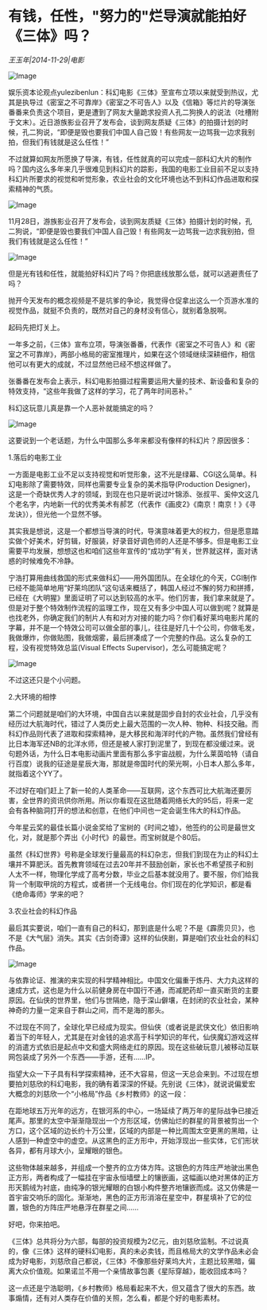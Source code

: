 # 有钱，任性，"努力的"烂导演就能拍好《三体》吗？

*王玉年|2014-11-29|电影*

![Image](http://p2.pstatp.com/large/pgc-image/152205750734076cf33325f)

娱乐资本论观点yulezibenlun：科幻电影《三体》至宣布立项以来就受到热议，尤其是执导过《密室之不可靠岸》《密室之不可告人》以及《信箱》等烂片的导演张番番来负责这个项目，更是遭到了网友大量跪求投资人孔二狗换人的说法（吐槽附于文末）。近日游族影业召开了发布会，谈到网友质疑《三体》的拍摄计划的时候，孔二狗说，“即便是毁也要我们中国人自己毁！有些网友一边骂我一边求我别拍，但我们有钱就是这么任性！”

不过就算如网友所愿换了导演，有钱，任性就真的可以完成一部科幻大片的制作吗？国内这么多年来几乎很难见到科幻片的踪影，我国的电影工业目前不足以支持科幻片所要求的视觉和听觉形象，农业社会的文化环境也达不到科幻作品进取和探索精神的气质。

![Image](http://p2.pstatp.com/large/pgc-image/152205750736537ef7112e6)

11月28日，游族影业召开了发布会，谈到网友质疑《三体》拍摄计划的时候，孔二狗说，“即便是毁也要我们中国人自己毁！有些网友一边骂我一边求我别拍，但我们有钱就是这么任性！”

![Image](http://p2.pstatp.com/large/pgc-image/15220575073532b539b3b1c)

但是光有钱和任性，就能拍好科幻片了吗？你把底线放那么低，就可以逃避责任了吗？

抛开今天发布的概念视频是不是坑爹的争论，我觉得仓促拿出这么一个页游水准的视觉作品，就挺不负责的，既然对自己的身材没有信心，就别着急脱啊。

起码先把灯关上。

一年多之前，《三体》宣布立项，导演张番番，代表作《密室之不可告人》和《密室之不可靠岸》，两部小格局的密室推理片，如果在这个领域继续深耕细作，相信他可以有更大的成就，不过显然他已经不想这样做了。

张番番在发布会上表示，科幻电影拍摄过程需要运用大量的技术、新设备和复杂的特效支持，“这些年我做了这样的学习，花了两年时间恶补。”

科幻这玩意儿真是靠一个人恶补就能搞定的吗？

![Image](http://p2.pstatp.com/large/pgc-image/15220575072707937fa2978)

这要说到一个老话题，为什么中国那么多年来都没有像样的科幻片？原因很多：

1.落后的电影工业

一方面是电影工业不足以支持视觉和听觉形象，这不光是绿幕、CGI这么简单。科幻电影除了需要特效，同样也需要专业复杂的美术指导(Production Designer)，这是一个奇缺优秀人才的领域，到现在也只是听说过叶锦添、张叔平、奚仲文这几个老名字，内地新一代的优秀美术有郝艺（代表作《画皮2》《南京！南京！》《寻龙诀》），但光他一个显然不够。

其实我是想说，这是一个都想当导演的时代，导演意味着更大的权力，但是愿意踏实做个好美术，好剪辑，好服装，好录音好调色师的人还是不够多。但是电影工业需要平均发展，想想这也和咱们这些年宣传的“成功学”有关，世界就这样，面对诱惑的时候难免不冷静。

宁浩打算用曲线救国的形式来做科幻——用外国团队。在全球化的今天，CGI制作已经不能简单地用“好莱坞团队”这句话来概括了，韩国人经过不懈的努力和拼搏，已经在《大明猩》里面证明了可以达到较高的水平。他们厉害，我们拿来就是了。但是对于整个特效制作流程的监理工作，现在又有多少中国人可以做到呢？就算是也找老外，你确定我们的制片人有和对方对接的能力吗？你们看好莱坞电影片尾的字幕，并不是一个特效公司可以做全部的事儿，往往是好几十个公司，你做毛发，我做爆炸，你做贴图，我做烟雾，最后拼凑成了一个完整的作品。这么复杂的工程，没有视觉特效总监(Visual Effects Supervisor)，怎么可能搞定呢？

![Image](http://p2.pstatp.com/large/pgc-image/1522057507376907e11f920)

不过这还只是个小问题。

2.大环境的相悖

第二个问题就是咱们的大环境，中国自古以来就是固步自封的农业社会，几乎没有经历过大航海时代，错过了人类历史上最大范围的一次人种、物种、科技交融。而科幻作品则代表了进取和探索精神，是大移民和海洋时代的产物。虽然我们曾经有比日本海军还NB的北洋水师，但还是被人家打到泥里了，到现在都没缓过来。说句题外话，为什么日本电影动画片里面有那么多宇宙战舰，为什么莱茵哈特（请自行百度）说我的征途是星辰大海，那就是帝国时代的荣光啊，小日本人那么多年，就指着这个YY了。

不过好在咱们赶上了新一轮的人类革命——互联网，这个东西可比大航海还要厉害，全世界的资讯供你所用。所以你看现在这批随着网络长大的95后，将来一定会有各种脑洞打开的想法和创意，在他们中间也一定会诞生伟大的科幻作品。

今年星云奖的最佳长篇小说金奖给了宝树的《时间之墟》，他签约的公司是最世文化，对，就是那个弄出《小时代》的最世。而宝树就是个80后。

虽然《科幻世界》号称是全球发行量最高的科幻杂志，但我们到现在为止的科幻土壤并不算肥沃。首先教育领域在过去20年并不鼓励创新，家长也不希望孩子和别人太不一样，物理化学成了高考分数，毕业之后基本就没用了。要不服，你们给我背一个制取甲烷的方程式，或者拼一个无线电台。你们现在的化学知识，都是看《绝命毒师》学来的吧？

3.农业社会的科幻作品

最后其实要说，咱们一直有自己的科幻，那到底是什么呢？不是《霹雳贝贝》，也不是《大气层》消失。其实《古剑奇谭》这样的仙侠剧，算是咱们农业社会的科幻作品。

![Image](http://p2.pstatp.com/large/pgc-image/1522057507401e6560661e7)

与依靠论证、推演的来实现的科学精神相比。中国文化偏重于炼丹、大力丸这样的速成方式，这也是为什么以前健身房在中国行不通，而减肥药却一直买断货的主要原因。在仙侠的世界里，他们与世隔绝，隐于深山僻壤，在封闭的农业社会，某种神奇的力量一定来自于群山之间，而不是海的那头。

不过现在不同了，全球化早已经成为现实。但仙侠（或者说是武侠文化）依旧影响着当下的年轻人，尤其是在对金钱的追求高于科学知识的年代，仙侠魔幻游戏这样的消遣方式依旧是起点中文和盛大网络走红的原因。现在这些破玩意儿被移动互联网包装成了另外一个东西——手游，还有……IP。

指望大众一下子具有科学探索精神，还不大容易，但这一天总会来到。不过现在想要拍刘慈欣的科幻电影，我的确有着深深的怀疑。先别说《三体》，就说说偏爱宏大概念的刘慈欣一个“小格局”作品《乡村教师》的这一段：

在距地球五万光年的远方，在银河系的中心，一场延续了两万年的星际战争已接近尾声。那里的太空中渐渐隐现出一个方形区域，仿佛灿烂的群星的背景被剪出一个方口，这个区域的边长约十万公里，区域的内部是一种比周围太空更黑的黑暗，让人感到一种虚空中的虚空。从这黑色的正方形中，开始浮现出一些实体，它们形状各异，都有月球大小，呈耀眼的银色。

这些物体越来越多，并组成一个整齐的立方体方阵。这银色的方阵庄严地驶出黑色正方形，两者构成了一幅挂在宇宙永恒墙壁上的镶嵌画，这幅画以绝对黑体的正方形天鹅绒为衬底，由纯净的银光耀眼的白银小构件整齐地镶嵌而成。这又仿佛是一首宇宙交响乐的固化。渐渐地，黑色的正方形消溶在星空中，群星填补了它的位置，银色的方阵庄严地悬浮在群星之间……

好吧，你来拍吧。

《三体》总共将分为六部，每部的投资规模为2亿元，由刘慈欣监制。不过说真的，像《三体》这样的硬科幻电影，真的未必卖钱，而且格局大的文学作品未必会成为好电影，刘慈欣自己都说，《三体》不像那些好莱坞大片，主题比较黑暗，偏离大众价值观。如果诺兰不用一个亲情故事包裹《星际穿越》，能收回成本吗？

这一点还是宁浩聪明，《乡村教师》格局看起来不大，但又蕴含了很大的东西。故事煽情，还有对人类存在价值的关照，怎么看，都是个好的电影素材。

